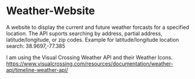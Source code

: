 # Weather-Website
A website to display the current and future weather forcasts for a specified location.
The API suports searching by address, partial address, latitude/longitude, or zip codes.
Example for latitude/longitude location search: 38.9697,-77.385

I am using the Visual Crossing Weather API and their Weather Icons.
https://www.visualcrossing.com/resources/documentation/weather-api/timeline-weather-api/
